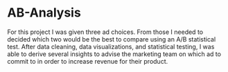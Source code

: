 # AB-Analysis

For this project I was given three ad choices. From those I needed to decided which two would be the best to compare using an A/B statistical test. After data cleaning, data visualizations, and statistical testing, I was able to derive several insights to advise the marketing team on which ad to commit to in order to increase revenue for their product.
